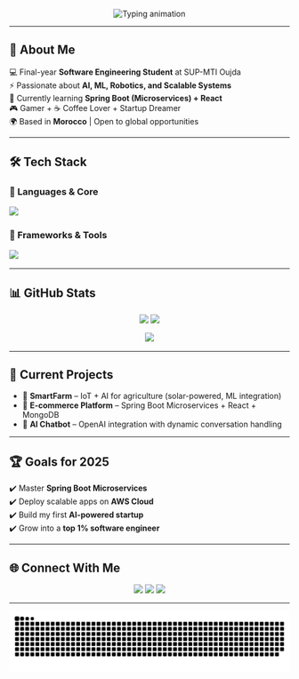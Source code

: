<!-- Profile README for Ilyas Ouerdi -->

<!-- Cool animated header -->
<p align="center">
  <img src="https://readme-typing-svg.herokuapp.com?font=Orbitron&size=28&duration=3000&pause=1000&color=00C2FF&center=true&vCenter=true&width=600&lines=Hey%2C+I'm+Ilyas+Ouerdi!;Software+Engineer+%7C+AI+Enthusiast;Gamer+%7C+Tech+Explorer;Building+Smart+and+Scalable+Systems" alt="Typing animation" />
</p>

---

## 🚀 About Me  
💻 Final-year **Software Engineering Student** at SUP-MTI Oujda  
⚡ Passionate about **AI, ML, Robotics, and Scalable Systems**  
🌱 Currently learning **Spring Boot (Microservices) + React**  
🎮 Gamer + ☕ Coffee Lover + Startup Dreamer  
🌍 Based in **Morocco** | Open to global opportunities  

---

## 🛠️ Tech Stack  

### 🔹 Languages & Core
<p align="left">
  <img src="https://skillicons.dev/icons?i=java,python,javascript,dart,cpp,html,css,sql" />
</p>

### 🔹 Frameworks & Tools
<p align="left">
  <img src="https://skillicons.dev/icons?i=spring,flutter,react,nodejs,mysql,mongodb,git,github,docker,linux,nginx" />
</p>

---

## 📊 GitHub Stats  

<p align="center">
  <img src="https://github-readme-stats.vercel.app/api?username=ilyas-ouerdii&show_icons=true&theme=radical&hide_border=true" height="170"/>
  <img src="https://github-readme-stats.vercel.app/api/top-langs/?username=ilyas-ouerdii&layout=compact&theme=radical&hide_border=true" height="170"/>
</p>

<p align="center">
  <img src="https://streak-stats.demolab.com?user=ilyas-ouerdii&theme=radical&hide_border=true" height="170"/>
</p>

---

## 🎯 Current Projects  
- 🌾 **SmartFarm** – IoT + AI for agriculture (solar-powered, ML integration)  
- 🛒 **E-commerce Platform** – Spring Boot Microservices + React + MongoDB  
- 🤖 **AI Chatbot** – OpenAI integration with dynamic conversation handling  

---

## 🏆 Goals for 2025  
✔️ Master **Spring Boot Microservices**  
✔️ Deploy scalable apps on **AWS Cloud**  
✔️ Build my first **AI-powered startup**  
✔️ Grow into a **top 1% software engineer**  

---

## 🌐 Connect With Me  

<p align="center">
  <a href="https://linkedin.com/in/ilyas-ouerdii"><img src="https://skillicons.dev/icons?i=linkedin" height="50"/></a>
  <a href="mailto:ilyas.ouerdii@gmail.com"><img src="https://cdn-icons-png.flaticon.com/512/281/281769.png" height="50"/></a>
  <a href="https://github.com/ilyas-ouerdii"><img src="https://skillicons.dev/icons?i=github" height="50"/></a>
</p>

---

<!-- Footer with animation -->
<p align="center">
  <img src="https://raw.githubusercontent.com/Platane/snk/output/github-contribution-grid-snake-dark.svg" alt="snake animation" />
</p>
